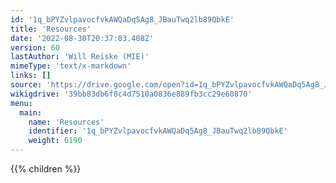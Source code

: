 ```yaml
---
id: '1q_bPYZvlpavocfvkAWQaDq5Ag8_JBauTwq2lb89QbkE'
title: 'Resources'
date: '2022-08-30T20:37:03.408Z'
version: 60
lastAuthor: 'Will Reiske (MIE)'
mimeType: 'text/x-markdown'
links: []
source: 'https://drive.google.com/open?id=1q_bPYZvlpavocfvkAWQaDq5Ag8_JBauTwq2lb89QbkE'
wikigdrive: '39bb83db6f8c4d7510a0836e889fb3cc29e60870'
menu:
  main:
    name: 'Resources'
    identifier: '1q_bPYZvlpavocfvkAWQaDq5Ag8_JBauTwq2lb89QbkE'
    weight: 6190
---
```

{{% children %}}
